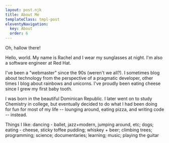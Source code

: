 ```yaml
---
layout: post.njk
title: About Me
templateClass: tmpl-post
eleventyNavigation:
  key: About
  order: 6
---
```


Oh, hallow there!

Hello, world. My name is Rachel and I wear my sunglasses at night. I'm also a software engineer at Red Hat.

I've been a "webmaster" since the 90s (weren't we all?). I sometimes blog about technology from the perspective of a pragmatic developer, other times I blog about rainbows and unicorns. I've proudly been eating cheese since I grew my first baby tooth.

I was born in the beautiful Dominican Republic. I later went on to study Chemistry in college, but eventually decided to do what I had been doing for fun for most of my life -- lounging around, eating pizza, and writing code -- instead.

Things I like: dancing - ballet, jazz+modern, jumping around, etc; dogs; eating - cheese, sticky toffee pudding; whiskey + beer; climbing trees; programming; science; documentaries; learning; music; playing the guitar
